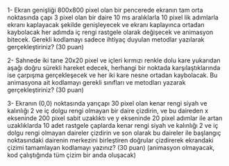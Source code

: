 1-	Ekran genişliği 800x800 pixel olan bir pencerede ekranın tam orta noktasında çapı 3 pixel olan bir daire 10 ms aralıklarla 10 pixel lik adımlarla ekranı kaplayacak şekilde genişleyecek ve ekranı kaplayınca ortadan kaybolacak her adımda iç rengi rastgele olarak değişecek ve animasyon bitecek. Gerekli kodlamayı sadece ihtiyaç duyulan metodlar yazılarak gerçekleştiriniz? (30 puan)

2-	Sahnede iki tane 20x20 pixel ve içleri kırmızı renkle dolu kare yukarıdan aşağı doğru sürekli hareket edecek, herhangi bir noktada karşılaştıklarında ise çarpışma gerçekleşecek ve her iki kare nesne ortadan kaybolacak. Bu animasyona ait kodlamayı gerekli sınıfları ve metodları yazarak gerçekleştiriniz? (30 puan)

3-	Ekranın (0,0) noktasında yarıçapı 30 pixel olan kenar rengi siyah ve kalınlığı 2 ve iç dolgu rengi olmayan bir daire çizdirin, ve bu daireden x ekseninde 200 pixel  sabit uzaklıktı  ve y ekseninde 20 pixel adımlar ile artan uzaklıklarda 10 adet rastgele çaplarda  kenar rengi siyah ve kalınlığı 2 ve iç dolgu rengi olmayan daireler çizdirin ve son olarak  bu daireler ile başlangıç noktasındaki dairenin merkezini birleştiren doğrular çizdirerek ekrandaki çizimi tamamlayan kodlamayı yazınız? (30 puan) (animasyon olmayacak, kod çalıştığında tüm çizim bir anda oluşacak)

